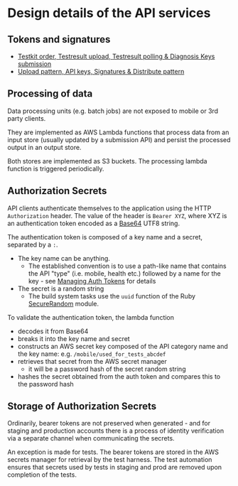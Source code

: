 # Design details of the API services

## Tokens and signatures

- [Testkit order, Testresult upload, Testresult polling & Diagnosis Keys submission](details/testkit-order-test-result-key-upload.md)
- [Upload pattern, API keys, Signatures & Distribute pattern](details/upload-pattern-api-keys-signatures-distribute-pattern.md)

## Processing of data

Data processing units (e.g. batch jobs) are not exposed to mobile or 3rd party clients.

They are implemented as AWS Lambda functions that process data from an input store (usually updated by a submission API) and persist the processed output in an output store.

Both stores are implemented as S3 buckets. The processing lambda function is triggered periodically.

## Authorization Secrets

API clients authenticate themselves to the application using the HTTP `Authorization` header.
The value of the header is `Bearer XYZ`, where XYZ is an authentication token encoded as a
[Base64](https://developer.mozilla.org/en-US/docs/Glossary/Base64) UTF8 string.

The authentication token is composed of a key name and a secret, separated by a `:`.

- The key name can be anything.
  - The established convention is to use a path-like name that contains the API "type" (i.e. mobile, health etc.) followed by a name for the key - see
  [Managing Auth Tokens](../howto/ManageTestAuthTokens.md) for details
- The secret is a random string
  - The build system tasks use the `uuid` function of the Ruby
  [SecureRandom](https://docs.ruby-lang.org/en/master/SecureRandom.html) module.

To validate the authentication token, the lambda function

- decodes it from Base64
- breaks it into the key name and secret
- constructs an AWS secret key composed of the API category name and the key name:
  e.g. `/mobile/used_for_tests_abcdef`
- retrieves that secret from the AWS secret manager
  - it will be a password hash of the secret random string
- hashes the secret obtained from the auth token and compares this to the password hash

## Storage of Authorization Secrets

Ordinarily, bearer tokens are not preserved when generated - and for staging and production accounts there is a process of identity verification via a separate channel when communicating the secrets.

An exception is made for tests. The bearer tokens are stored in the AWS secrets manager for retrieval by the test harness.
The test automation ensures that secrets used by tests in staging and prod are removed upon completion of the tests.
